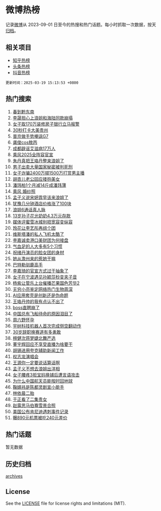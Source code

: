 # 微博热榜

记录[微博](https://www.weibo.com)从 2023-09-01 日至今的热搜和热门话题。每小时抓取一次数据，按天[归档](archives)。

## 相关项目

- [知乎热榜](https://github.com/hotarchive/zhihu)
- [头条热榜](https://github.com/hotarchive/toutiao)
- [抖音热榜](https://github.com/hotarchive/douyin)


`更新时间：2025-03-19 15:13:53 +0800`

## 热门搜索

1. [春到黔东南](https://m.weibo.cn/search?containerid=100103type%3D1%26t%3D10%26q%3D%23%E6%98%A5%E5%88%B0%E9%BB%94%E4%B8%9C%E5%8D%97%23&stream_entry_id=51&isnewpage=1&extparam=seat%3D1%26filter_type%3Drealtimehot%26q%3D%2523%25E6%2598%25A5%25E5%2588%25B0%25E9%25BB%2594%25E4%25B8%259C%25E5%258D%2597%2523%26dgr%3D0%26stream_entry_id%3D51%26cate%3D10103%26pos%3D0%26c_type%3D51%26display_time%3D1742368431%26pre_seqid%3D17423684318540320223469)
1. [李晟担心上浪姐和海陆同款崩塌](https://m.weibo.cn/search?containerid=100103type%3D1%26t%3D10%26q%3D%E6%9D%8E%E6%99%9F%E6%8B%85%E5%BF%83%E4%B8%8A%E6%B5%AA%E5%A7%90%E5%92%8C%E6%B5%B7%E9%99%86%E5%90%8C%E6%AC%BE%E5%B4%A9%E5%A1%8C&stream_entry_id=31&isnewpage=1&extparam=seat%3D1%26band_rank%3D1%26stream_entry_id%3D31%26realpos%3D1%26cate%3D5001%26filter_type%3Drealtimehot%26lcate%3D5001%26c_type%3D31%26dgr%3D0%26flag%3D1%26pos%3D0%26q%3D%25E6%259D%258E%25E6%2599%259F%25E6%258B%2585%25E5%25BF%2583%25E4%25B8%258A%25E6%25B5%25AA%25E5%25A7%2590%25E5%2592%258C%25E6%25B5%25B7%25E9%2599%2586%25E5%2590%258C%25E6%25AC%25BE%25E5%25B4%25A9%25E5%25A1%258C%26display_time%3D1742368431%26pre_seqid%3D17423684318540320223469)
1. [女子取170万装修房子银行立马报警](https://m.weibo.cn/search?containerid=100103type%3D1%26t%3D10%26q%3D%23%E5%A5%B3%E5%AD%90%E5%8F%96170%E4%B8%87%E8%A3%85%E4%BF%AE%E6%88%BF%E5%AD%90%E9%93%B6%E8%A1%8C%E7%AB%8B%E9%A9%AC%E6%8A%A5%E8%AD%A6%23&stream_entry_id=31&isnewpage=1&extparam=seat%3D1%26band_rank%3D2%26stream_entry_id%3D31%26realpos%3D2%26cate%3D5001%26filter_type%3Drealtimehot%26lcate%3D5001%26c_type%3D31%26dgr%3D0%26flag%3D1%26pos%3D1%26q%3D%2523%25E5%25A5%25B3%25E5%25AD%2590%25E5%258F%2596170%25E4%25B8%2587%25E8%25A3%2585%25E4%25BF%25AE%25E6%2588%25BF%25E5%25AD%2590%25E9%2593%25B6%25E8%25A1%258C%25E7%25AB%258B%25E9%25A9%25AC%25E6%258A%25A5%25E8%25AD%25A6%2523%26display_time%3D1742368431%26pre_seqid%3D17423684318540320223469)
1. [30秒打卡大美贵州](https://m.weibo.cn/search?containerid=100103type%3D1%26t%3D10%26q%3D%2330%E7%A7%92%E6%89%93%E5%8D%A1%E5%A4%A7%E7%BE%8E%E8%B4%B5%E5%B7%9E%23&stream_entry_id=31&isnewpage=1&extparam=seat%3D1%26band_rank%3D3%26stream_entry_id%3D31%26realpos%3D3%26cate%3D5001%26filter_type%3Drealtimehot%26lcate%3D5001%26c_type%3D31%26dgr%3D0%26flag%3D0%26pos%3D2%26q%3D%252330%25E7%25A7%2592%25E6%2589%2593%25E5%258D%25A1%25E5%25A4%25A7%25E7%25BE%258E%25E8%25B4%25B5%25E5%25B7%259E%2523%26display_time%3D1742368431%26pre_seqid%3D17423684318540320223469)
1. [普京做手势嘲讽G7](https://m.weibo.cn/search?containerid=100103type%3D1%26t%3D10%26q%3D%23%E6%99%AE%E4%BA%AC%E5%81%9A%E6%89%8B%E5%8A%BF%E5%98%B2%E8%AE%BDG7%23&stream_entry_id=31&isnewpage=1&extparam=seat%3D1%26band_rank%3D4%26stream_entry_id%3D31%26realpos%3D4%26cate%3D5001%26filter_type%3Drealtimehot%26lcate%3D5001%26c_type%3D31%26dgr%3D0%26flag%3D1%26pos%3D3%26q%3D%2523%25E6%2599%25AE%25E4%25BA%25AC%25E5%2581%259A%25E6%2589%258B%25E5%258A%25BF%25E5%2598%25B2%25E8%25AE%25BDG7%2523%26display_time%3D1742368431%26pre_seqid%3D17423684318540320223469)
1. [龚俊cos敖丙](https://m.weibo.cn/search?containerid=100103type%3D1%26t%3D10%26q%3D%23%E9%BE%9A%E4%BF%8Acos%E6%95%96%E4%B8%99%23&stream_entry_id=31&isnewpage=1&extparam=seat%3D1%26band_rank%3D5%26stream_entry_id%3D31%26realpos%3D5%26cate%3D5001%26filter_type%3Drealtimehot%26lcate%3D5001%26c_type%3D31%26dgr%3D0%26flag%3D1%26pos%3D4%26q%3D%2523%25E9%25BE%259A%25E4%25BF%258Acos%25E6%2595%2596%25E4%25B8%2599%2523%26display_time%3D1742368431%26pre_seqid%3D17423684318540320223469)
1. [成都辟谣艾滋病17万人](https://m.weibo.cn/search?containerid=100103type%3D1%26t%3D10%26q%3D%23%E6%88%90%E9%83%BD%E8%BE%9F%E8%B0%A3%E8%89%BE%E6%BB%8B%E7%97%8517%E4%B8%87%E4%BA%BA%23&stream_entry_id=31&isnewpage=1&extparam=seat%3D1%26band_rank%3D6%26stream_entry_id%3D31%26realpos%3D6%26cate%3D5001%26filter_type%3Drealtimehot%26lcate%3D5001%26c_type%3D31%26dgr%3D0%26flag%3D32772%26pos%3D5%26q%3D%2523%25E6%2588%2590%25E9%2583%25BD%25E8%25BE%259F%25E8%25B0%25A3%25E8%2589%25BE%25E6%25BB%258B%25E7%2597%258517%25E4%25B8%2587%25E4%25BA%25BA%2523%26display_time%3D1742368431%26pre_seqid%3D17423684318540320223469)
1. [乘风2025全阵容官宣](https://m.weibo.cn/search?containerid=100103type%3D1%26t%3D10%26q%3D%23%E4%B9%98%E9%A3%8E2025%E5%85%A8%E9%98%B5%E5%AE%B9%E5%AE%98%E5%AE%A3%23&stream_entry_id=31&isnewpage=1&extparam=seat%3D1%26band_rank%3D7%26stream_entry_id%3D31%26realpos%3D7%26cate%3D5001%26filter_type%3Drealtimehot%26lcate%3D5001%26c_type%3D31%26dgr%3D0%26flag%3D0%26pos%3D6%26q%3D%2523%25E4%25B9%2598%25E9%25A3%258E2025%25E5%2585%25A8%25E9%2598%25B5%25E5%25AE%25B9%25E5%25AE%2598%25E5%25AE%25A3%2523%26display_time%3D1742368431%26pre_seqid%3D17423684318540320223469)
1. [朱丹真把王珞丹整来浪姐了](https://m.weibo.cn/search?containerid=100103type%3D1%26t%3D10%26q%3D%E6%9C%B1%E4%B8%B9%E7%9C%9F%E6%8A%8A%E7%8E%8B%E7%8F%9E%E4%B8%B9%E6%95%B4%E6%9D%A5%E6%B5%AA%E5%A7%90%E4%BA%86&stream_entry_id=31&isnewpage=1&extparam=seat%3D1%26band_rank%3D8%26stream_entry_id%3D31%26realpos%3D8%26cate%3D5001%26filter_type%3Drealtimehot%26lcate%3D5001%26c_type%3D31%26dgr%3D0%26flag%3D1%26pos%3D7%26q%3D%25E6%259C%25B1%25E4%25B8%25B9%25E7%259C%259F%25E6%258A%258A%25E7%258E%258B%25E7%258F%259E%25E4%25B8%25B9%25E6%2595%25B4%25E6%259D%25A5%25E6%25B5%25AA%25E5%25A7%2590%25E4%25BA%2586%26display_time%3D1742368431%26pre_seqid%3D17423684318540320223469)
1. [男子出卖大量国家秘密被判死刑](https://m.weibo.cn/search?containerid=100103type%3D1%26t%3D10%26q%3D%23%E7%94%B7%E5%AD%90%E5%87%BA%E5%8D%96%E5%A4%A7%E9%87%8F%E5%9B%BD%E5%AE%B6%E7%A7%98%E5%AF%86%E8%A2%AB%E5%88%A4%E6%AD%BB%E5%88%91%23&stream_entry_id=31&isnewpage=1&extparam=seat%3D1%26band_rank%3D9%26stream_entry_id%3D31%26realpos%3D9%26cate%3D5001%26filter_type%3Drealtimehot%26lcate%3D5001%26c_type%3D31%26dgr%3D0%26flag%3D2%26pos%3D8%26q%3D%2523%25E7%2594%25B7%25E5%25AD%2590%25E5%2587%25BA%25E5%258D%2596%25E5%25A4%25A7%25E9%2587%258F%25E5%259B%25BD%25E5%25AE%25B6%25E7%25A7%2598%25E5%25AF%2586%25E8%25A2%25AB%25E5%2588%25A4%25E6%25AD%25BB%25E5%2588%2591%2523%26display_time%3D1742368431%26pre_seqid%3D17423684318540320223469)
1. [女子诈骗2400万掷1500万打赏男主播](https://m.weibo.cn/search?containerid=100103type%3D1%26t%3D10%26q%3D%23%E5%A5%B3%E5%AD%90%E8%AF%88%E9%AA%972400%E4%B8%87%E6%8E%B71500%E4%B8%87%E6%89%93%E8%B5%8F%E7%94%B7%E4%B8%BB%E6%92%AD%23&stream_entry_id=31&isnewpage=1&extparam=seat%3D1%26band_rank%3D10%26stream_entry_id%3D31%26realpos%3D10%26cate%3D5001%26filter_type%3Drealtimehot%26lcate%3D5001%26c_type%3D31%26dgr%3D0%26flag%3D1%26pos%3D9%26q%3D%2523%25E5%25A5%25B3%25E5%25AD%2590%25E8%25AF%2588%25E9%25AA%25972400%25E4%25B8%2587%25E6%258E%25B71500%25E4%25B8%2587%25E6%2589%2593%25E8%25B5%258F%25E7%2594%25B7%25E4%25B8%25BB%25E6%2592%25AD%2523%26display_time%3D1742368431%26pre_seqid%3D17423684318540320223469)
1. [胡杏儿老公回应搂抱美女](https://m.weibo.cn/search?containerid=100103type%3D1%26t%3D10%26q%3D%23%E8%83%A1%E6%9D%8F%E5%84%BF%E8%80%81%E5%85%AC%E5%9B%9E%E5%BA%94%E6%90%82%E6%8A%B1%E7%BE%8E%E5%A5%B3%23&stream_entry_id=31&isnewpage=1&extparam=seat%3D1%26band_rank%3D11%26stream_entry_id%3D31%26realpos%3D11%26cate%3D5001%26filter_type%3Drealtimehot%26lcate%3D5001%26c_type%3D31%26dgr%3D0%26flag%3D2%26pos%3D10%26q%3D%2523%25E8%2583%25A1%25E6%259D%258F%25E5%2584%25BF%25E8%2580%2581%25E5%2585%25AC%25E5%259B%259E%25E5%25BA%2594%25E6%2590%2582%25E6%258A%25B1%25E7%25BE%258E%25E5%25A5%25B3%2523%26display_time%3D1742368431%26pre_seqid%3D17423684318540320223469)
1. [潘玮柏1个月减14斤成潘玮薄](https://m.weibo.cn/search?containerid=100103type%3D1%26t%3D10%26q%3D%23%E6%BD%98%E7%8E%AE%E6%9F%8F1%E4%B8%AA%E6%9C%88%E5%87%8F14%E6%96%A4%E6%88%90%E6%BD%98%E7%8E%AE%E8%96%84%23&stream_entry_id=31&isnewpage=1&extparam=seat%3D1%26band_rank%3D12%26stream_entry_id%3D31%26realpos%3D12%26cate%3D5001%26filter_type%3Drealtimehot%26lcate%3D5001%26c_type%3D31%26dgr%3D0%26flag%3D0%26pos%3D11%26q%3D%2523%25E6%25BD%2598%25E7%258E%25AE%25E6%259F%258F1%25E4%25B8%25AA%25E6%259C%2588%25E5%2587%258F14%25E6%2596%25A4%25E6%2588%2590%25E6%25BD%2598%25E7%258E%25AE%25E8%2596%2584%2523%26display_time%3D1742368431%26pre_seqid%3D17423684318540320223469)
1. [乘风 婚纱照](https://m.weibo.cn/search?containerid=100103type%3D1%26t%3D10%26q%3D%E4%B9%98%E9%A3%8E+%E5%A9%9A%E7%BA%B1%E7%85%A7&stream_entry_id=31&isnewpage=1&extparam=seat%3D1%26band_rank%3D13%26stream_entry_id%3D31%26realpos%3D13%26cate%3D5001%26filter_type%3Drealtimehot%26lcate%3D5001%26c_type%3D31%26dgr%3D0%26flag%3D0%26pos%3D12%26q%3D%25E4%25B9%2598%25E9%25A3%258E%2520%25E5%25A9%259A%25E7%25BA%25B1%25E7%2585%25A7%26display_time%3D1742368431%26pre_seqid%3D17423684318540320223469)
1. [孟子义说宋妍霏早该来浪姐了](https://m.weibo.cn/search?containerid=100103type%3D1%26t%3D10%26q%3D%E5%AD%9F%E5%AD%90%E4%B9%89%E8%AF%B4%E5%AE%8B%E5%A6%8D%E9%9C%8F%E6%97%A9%E8%AF%A5%E6%9D%A5%E6%B5%AA%E5%A7%90%E4%BA%86&stream_entry_id=31&isnewpage=1&extparam=seat%3D1%26band_rank%3D14%26stream_entry_id%3D31%26realpos%3D14%26cate%3D5001%26filter_type%3Drealtimehot%26lcate%3D5001%26c_type%3D31%26dgr%3D0%26flag%3D1%26pos%3D13%26q%3D%25E5%25AD%259F%25E5%25AD%2590%25E4%25B9%2589%25E8%25AF%25B4%25E5%25AE%258B%25E5%25A6%258D%25E9%259C%258F%25E6%2597%25A9%25E8%25AF%25A5%25E6%259D%25A5%25E6%25B5%25AA%25E5%25A7%2590%25E4%25BA%2586%26display_time%3D1742368431%26pre_seqid%3D17423684318540320223469)
1. [犹豫几分钟酒店价格涨了100块](https://m.weibo.cn/search?containerid=100103type%3D1%26t%3D10%26q%3D%23%E7%8A%B9%E8%B1%AB%E5%87%A0%E5%88%86%E9%92%9F%E9%85%92%E5%BA%97%E4%BB%B7%E6%A0%BC%E6%B6%A8%E4%BA%86100%E5%9D%97%23&stream_entry_id=31&isnewpage=1&extparam=seat%3D1%26band_rank%3D15%26stream_entry_id%3D31%26realpos%3D15%26cate%3D5001%26filter_type%3Drealtimehot%26lcate%3D5001%26c_type%3D31%26dgr%3D0%26flag%3D1%26pos%3D14%26q%3D%2523%25E7%258A%25B9%25E8%25B1%25AB%25E5%2587%25A0%25E5%2588%2586%25E9%2592%259F%25E9%2585%2592%25E5%25BA%2597%25E4%25BB%25B7%25E6%25A0%25BC%25E6%25B6%25A8%25E4%25BA%2586100%25E5%259D%2597%2523%26display_time%3D1742368431%26pre_seqid%3D17423684318540320223469)
1. [浪姐6通话真人脉](https://m.weibo.cn/search?containerid=100103type%3D1%26t%3D10%26q%3D%E6%B5%AA%E5%A7%906%E9%80%9A%E8%AF%9D%E7%9C%9F%E4%BA%BA%E8%84%89&stream_entry_id=31&isnewpage=1&extparam=seat%3D1%26band_rank%3D16%26stream_entry_id%3D31%26realpos%3D16%26cate%3D5001%26filter_type%3Drealtimehot%26lcate%3D5001%26c_type%3D31%26dgr%3D0%26flag%3D1%26pos%3D15%26q%3D%25E6%25B5%25AA%25E5%25A7%25906%25E9%2580%259A%25E8%25AF%259D%25E7%259C%259F%25E4%25BA%25BA%25E8%2584%2589%26display_time%3D1742368431%26pre_seqid%3D17423684318540320223469)
1. [13岁孙子花光奶奶4.3万元存款](https://m.weibo.cn/search?containerid=100103type%3D1%26t%3D10%26q%3D%2313%E5%B2%81%E5%AD%99%E5%AD%90%E8%8A%B1%E5%85%89%E5%A5%B6%E5%A5%B64.3%E4%B8%87%E5%85%83%E5%AD%98%E6%AC%BE%23&stream_entry_id=31&isnewpage=1&extparam=seat%3D1%26band_rank%3D17%26stream_entry_id%3D31%26realpos%3D17%26cate%3D5001%26filter_type%3Drealtimehot%26lcate%3D5001%26c_type%3D31%26dgr%3D0%26flag%3D0%26pos%3D16%26q%3D%252313%25E5%25B2%2581%25E5%25AD%2599%25E5%25AD%2590%25E8%258A%25B1%25E5%2585%2589%25E5%25A5%25B6%25E5%25A5%25B64.3%25E4%25B8%2587%25E5%2585%2583%25E5%25AD%2598%25E6%25AC%25BE%2523%26display_time%3D1742368431%26pre_seqid%3D17423684318540320223469)
1. [媒体评蜜雪冰城别把宽容变纵容](https://m.weibo.cn/search?containerid=100103type%3D1%26t%3D10%26q%3D%23%E5%AA%92%E4%BD%93%E8%AF%84%E8%9C%9C%E9%9B%AA%E5%86%B0%E5%9F%8E%E5%88%AB%E6%8A%8A%E5%AE%BD%E5%AE%B9%E5%8F%98%E7%BA%B5%E5%AE%B9%23&stream_entry_id=31&isnewpage=1&extparam=seat%3D1%26band_rank%3D18%26stream_entry_id%3D31%26realpos%3D18%26cate%3D5001%26filter_type%3Drealtimehot%26lcate%3D5001%26c_type%3D31%26dgr%3D0%26flag%3D0%26pos%3D17%26q%3D%2523%25E5%25AA%2592%25E4%25BD%2593%25E8%25AF%2584%25E8%259C%259C%25E9%259B%25AA%25E5%2586%25B0%25E5%259F%258E%25E5%2588%25AB%25E6%258A%258A%25E5%25AE%25BD%25E5%25AE%25B9%25E5%258F%2598%25E7%25BA%25B5%25E5%25AE%25B9%2523%26display_time%3D1742368431%26pre_seqid%3D17423684318540320223469)
1. [玲花让李艺彤再组个团](https://m.weibo.cn/search?containerid=100103type%3D1%26t%3D10%26q%3D%E7%8E%B2%E8%8A%B1%E8%AE%A9%E6%9D%8E%E8%89%BA%E5%BD%A4%E5%86%8D%E7%BB%84%E4%B8%AA%E5%9B%A2&stream_entry_id=31&isnewpage=1&extparam=seat%3D1%26band_rank%3D19%26stream_entry_id%3D31%26realpos%3D19%26cate%3D5001%26filter_type%3Drealtimehot%26lcate%3D5001%26c_type%3D31%26dgr%3D0%26flag%3D1%26pos%3D18%26q%3D%25E7%258E%25B2%25E8%258A%25B1%25E8%25AE%25A9%25E6%259D%258E%25E8%2589%25BA%25E5%25BD%25A4%25E5%2586%258D%25E7%25BB%2584%25E4%25B8%25AA%25E5%259B%25A2%26display_time%3D1742368431%26pre_seqid%3D17423684318540320223469)
1. [维斯塔潘的私人飞机太酷了](https://m.weibo.cn/search?containerid=100103type%3D1%26t%3D10%26q%3D%23%E7%BB%B4%E6%96%AF%E5%A1%94%E6%BD%98%E7%9A%84%E7%A7%81%E4%BA%BA%E9%A3%9E%E6%9C%BA%E5%A4%AA%E9%85%B7%E4%BA%86%23&stream_entry_id=31&isnewpage=1&extparam=seat%3D1%26band_rank%3D20%26stream_entry_id%3D31%26realpos%3D20%26cate%3D5001%26filter_type%3Drealtimehot%26lcate%3D5001%26c_type%3D31%26dgr%3D0%26flag%3D1%26pos%3D19%26q%3D%2523%25E7%25BB%25B4%25E6%2596%25AF%25E5%25A1%2594%25E6%25BD%2598%25E7%259A%2584%25E7%25A7%2581%25E4%25BA%25BA%25E9%25A3%259E%25E6%259C%25BA%25E5%25A4%25AA%25E9%2585%25B7%25E4%25BA%2586%2523%26display_time%3D1742368431%26pre_seqid%3D17423684318540320223469)
1. [李嘉诚卖港口美财团为何接盘](https://m.weibo.cn/search?containerid=100103type%3D1%26t%3D10%26q%3D%23%E6%9D%8E%E5%98%89%E8%AF%9A%E5%8D%96%E6%B8%AF%E5%8F%A3%E7%BE%8E%E8%B4%A2%E5%9B%A2%E4%B8%BA%E4%BD%95%E6%8E%A5%E7%9B%98%23&stream_entry_id=31&isnewpage=1&extparam=seat%3D1%26band_rank%3D21%26stream_entry_id%3D31%26realpos%3D21%26cate%3D5001%26filter_type%3Drealtimehot%26lcate%3D5001%26c_type%3D31%26dgr%3D0%26flag%3D0%26pos%3D20%26q%3D%2523%25E6%259D%258E%25E5%2598%2589%25E8%25AF%259A%25E5%258D%2596%25E6%25B8%25AF%25E5%258F%25A3%25E7%25BE%258E%25E8%25B4%25A2%25E5%259B%25A2%25E4%25B8%25BA%25E4%25BD%2595%25E6%258E%25A5%25E7%259B%2598%2523%26display_time%3D1742368431%26pre_seqid%3D17423684318540320223469)
1. [气血足的人大多有5个习惯](https://m.weibo.cn/search?containerid=100103type%3D1%26t%3D10%26q%3D%23%E6%B0%94%E8%A1%80%E8%B6%B3%E7%9A%84%E4%BA%BA%E5%A4%A7%E5%A4%9A%E6%9C%895%E4%B8%AA%E4%B9%A0%E6%83%AF%23&stream_entry_id=31&isnewpage=1&extparam=seat%3D1%26band_rank%3D22%26stream_entry_id%3D31%26realpos%3D22%26cate%3D5001%26filter_type%3Drealtimehot%26lcate%3D5001%26c_type%3D31%26dgr%3D0%26flag%3D1%26pos%3D21%26q%3D%2523%25E6%25B0%2594%25E8%25A1%2580%25E8%25B6%25B3%25E7%259A%2584%25E4%25BA%25BA%25E5%25A4%25A7%25E5%25A4%259A%25E6%259C%25895%25E4%25B8%25AA%25E4%25B9%25A0%25E6%2583%25AF%2523%26display_time%3D1742368431%26pre_seqid%3D17423684318540320223469)
1. [祝绪丹演员的脸女团的身材](https://m.weibo.cn/search?containerid=100103type%3D1%26t%3D10%26q%3D%E7%A5%9D%E7%BB%AA%E4%B8%B9%E6%BC%94%E5%91%98%E7%9A%84%E8%84%B8%E5%A5%B3%E5%9B%A2%E7%9A%84%E8%BA%AB%E6%9D%90&stream_entry_id=31&isnewpage=1&extparam=seat%3D1%26band_rank%3D23%26stream_entry_id%3D31%26realpos%3D23%26cate%3D5001%26filter_type%3Drealtimehot%26lcate%3D5001%26c_type%3D31%26dgr%3D0%26flag%3D1%26pos%3D22%26q%3D%25E7%25A5%259D%25E7%25BB%25AA%25E4%25B8%25B9%25E6%25BC%2594%25E5%2591%2598%25E7%259A%2584%25E8%2584%25B8%25E5%25A5%25B3%25E5%259B%25A2%25E7%259A%2584%25E8%25BA%25AB%25E6%259D%2590%26display_time%3D1742368431%26pre_seqid%3D17423684318540320223469)
1. [她从澹州来的惹她干嘛](https://m.weibo.cn/search?containerid=100103type%3D1%26t%3D10%26q%3D%E5%A5%B9%E4%BB%8E%E6%BE%B9%E5%B7%9E%E6%9D%A5%E7%9A%84%E6%83%B9%E5%A5%B9%E5%B9%B2%E5%98%9B&stream_entry_id=31&isnewpage=1&extparam=seat%3D1%26band_rank%3D24%26stream_entry_id%3D31%26realpos%3D24%26cate%3D5001%26filter_type%3Drealtimehot%26lcate%3D5001%26c_type%3D31%26dgr%3D0%26flag%3D0%26pos%3D23%26q%3D%25E5%25A5%25B9%25E4%25BB%258E%25E6%25BE%25B9%25E5%25B7%259E%25E6%259D%25A5%25E7%259A%2584%25E6%2583%25B9%25E5%25A5%25B9%25E5%25B9%25B2%25E5%2598%259B%26display_time%3D1742368431%26pre_seqid%3D17423684318540320223469)
1. [巴特勒驯鹿高手](https://m.weibo.cn/search?containerid=100103type%3D1%26t%3D10%26q%3D%23%E5%B7%B4%E7%89%B9%E5%8B%92%E9%A9%AF%E9%B9%BF%E9%AB%98%E6%89%8B%23&stream_entry_id=31&isnewpage=1&extparam=seat%3D1%26band_rank%3D25%26stream_entry_id%3D31%26realpos%3D25%26cate%3D5001%26filter_type%3Drealtimehot%26lcate%3D5001%26c_type%3D31%26dgr%3D0%26flag%3D1%26pos%3D24%26q%3D%2523%25E5%25B7%25B4%25E7%2589%25B9%25E5%258B%2592%25E9%25A9%25AF%25E9%25B9%25BF%25E9%25AB%2598%25E6%2589%258B%2523%26display_time%3D1742368431%26pre_seqid%3D17423684318540320223469)
1. [李嘉琦的官宣方式过于抽象了](https://m.weibo.cn/search?containerid=100103type%3D1%26t%3D10%26q%3D%E6%9D%8E%E5%98%89%E7%90%A6%E7%9A%84%E5%AE%98%E5%AE%A3%E6%96%B9%E5%BC%8F%E8%BF%87%E4%BA%8E%E6%8A%BD%E8%B1%A1%E4%BA%86&stream_entry_id=31&isnewpage=1&extparam=seat%3D1%26band_rank%3D26%26stream_entry_id%3D31%26realpos%3D26%26cate%3D5001%26filter_type%3Drealtimehot%26lcate%3D5001%26c_type%3D31%26dgr%3D0%26flag%3D1%26pos%3D25%26q%3D%25E6%259D%258E%25E5%2598%2589%25E7%2590%25A6%25E7%259A%2584%25E5%25AE%2598%25E5%25AE%25A3%25E6%2596%25B9%25E5%25BC%258F%25E8%25BF%2587%25E4%25BA%258E%25E6%258A%25BD%25E8%25B1%25A1%25E4%25BA%2586%26display_time%3D1742368431%26pre_seqid%3D17423684318540320223469)
1. [女子在宁波遇见孙颖莎秒变夹子音](https://m.weibo.cn/search?containerid=100103type%3D1%26t%3D10%26q%3D%23%E5%A5%B3%E5%AD%90%E5%9C%A8%E5%AE%81%E6%B3%A2%E9%81%87%E8%A7%81%E5%AD%99%E9%A2%96%E8%8E%8E%E7%A7%92%E5%8F%98%E5%A4%B9%E5%AD%90%E9%9F%B3%23&stream_entry_id=31&isnewpage=1&extparam=seat%3D1%26band_rank%3D27%26stream_entry_id%3D31%26realpos%3D27%26cate%3D5001%26filter_type%3Drealtimehot%26lcate%3D5001%26c_type%3D31%26dgr%3D0%26flag%3D1%26pos%3D26%26q%3D%2523%25E5%25A5%25B3%25E5%25AD%2590%25E5%259C%25A8%25E5%25AE%2581%25E6%25B3%25A2%25E9%2581%2587%25E8%25A7%2581%25E5%25AD%2599%25E9%25A2%2596%25E8%258E%258E%25E7%25A7%2592%25E5%258F%2598%25E5%25A4%25B9%25E5%25AD%2590%25E9%259F%25B3%2523%26display_time%3D1742368431%26pre_seqid%3D17423684318540320223469)
1. [杨紫让管乐上台催播芒果国色芳华2](https://m.weibo.cn/search?containerid=100103type%3D1%26t%3D10%26q%3D%E6%9D%A8%E7%B4%AB%E8%AE%A9%E7%AE%A1%E4%B9%90%E4%B8%8A%E5%8F%B0%E5%82%AC%E6%92%AD%E8%8A%92%E6%9E%9C%E5%9B%BD%E8%89%B2%E8%8A%B3%E5%8D%8E2&stream_entry_id=31&isnewpage=1&extparam=seat%3D1%26band_rank%3D28%26stream_entry_id%3D31%26realpos%3D28%26cate%3D5001%26filter_type%3Drealtimehot%26lcate%3D5001%26c_type%3D31%26dgr%3D0%26flag%3D1%26pos%3D27%26q%3D%25E6%259D%25A8%25E7%25B4%25AB%25E8%25AE%25A9%25E7%25AE%25A1%25E4%25B9%2590%25E4%25B8%258A%25E5%258F%25B0%25E5%2582%25AC%25E6%2592%25AD%25E8%258A%2592%25E6%259E%259C%25E5%259B%25BD%25E8%2589%25B2%25E8%258A%25B3%25E5%258D%258E2%26display_time%3D1742368431%26pre_seqid%3D17423684318540320223469)
1. [无穷小亮鉴定网络热门生物周深](https://m.weibo.cn/search?containerid=100103type%3D1%26t%3D10%26q%3D%E6%97%A0%E7%A9%B7%E5%B0%8F%E4%BA%AE%E9%89%B4%E5%AE%9A%E7%BD%91%E7%BB%9C%E7%83%AD%E9%97%A8%E7%94%9F%E7%89%A9%E5%91%A8%E6%B7%B1&stream_entry_id=31&isnewpage=1&extparam=seat%3D1%26band_rank%3D29%26stream_entry_id%3D31%26realpos%3D29%26cate%3D5001%26filter_type%3Drealtimehot%26lcate%3D5001%26c_type%3D31%26dgr%3D0%26flag%3D0%26pos%3D28%26q%3D%25E6%2597%25A0%25E7%25A9%25B7%25E5%25B0%258F%25E4%25BA%25AE%25E9%2589%25B4%25E5%25AE%259A%25E7%25BD%2591%25E7%25BB%259C%25E7%2583%25AD%25E9%2597%25A8%25E7%2594%259F%25E7%2589%25A9%25E5%2591%25A8%25E6%25B7%25B1%26display_time%3D1742368431%26pre_seqid%3D17423684318540320223469)
1. [AI应用套壳是创新还是伪命题](https://m.weibo.cn/search?containerid=100103type%3D1%26t%3D10%26q%3D%23AI%E5%BA%94%E7%94%A8%E5%A5%97%E5%A3%B3%E6%98%AF%E5%88%9B%E6%96%B0%E8%BF%98%E6%98%AF%E4%BC%AA%E5%91%BD%E9%A2%98%23&stream_entry_id=31&isnewpage=1&extparam=seat%3D1%26band_rank%3D30%26stream_entry_id%3D31%26realpos%3D30%26cate%3D5001%26filter_type%3Drealtimehot%26lcate%3D5001%26c_type%3D31%26dgr%3D0%26flag%3D0%26pos%3D29%26q%3D%2523AI%25E5%25BA%2594%25E7%2594%25A8%25E5%25A5%2597%25E5%25A3%25B3%25E6%2598%25AF%25E5%2588%259B%25E6%2596%25B0%25E8%25BF%2598%25E6%2598%25AF%25E4%25BC%25AA%25E5%2591%25BD%25E9%25A2%2598%2523%26display_time%3D1742368431%26pre_seqid%3D17423684318540320223469)
1. [王珞丹帅的我有点认不出了](https://m.weibo.cn/search?containerid=100103type%3D1%26t%3D10%26q%3D%E7%8E%8B%E7%8F%9E%E4%B8%B9%E5%B8%85%E7%9A%84%E6%88%91%E6%9C%89%E7%82%B9%E8%AE%A4%E4%B8%8D%E5%87%BA%E4%BA%86&stream_entry_id=31&isnewpage=1&extparam=seat%3D1%26band_rank%3D31%26stream_entry_id%3D31%26realpos%3D31%26cate%3D5001%26filter_type%3Drealtimehot%26lcate%3D5001%26c_type%3D31%26dgr%3D0%26flag%3D1%26pos%3D30%26q%3D%25E7%258E%258B%25E7%258F%259E%25E4%25B8%25B9%25E5%25B8%2585%25E7%259A%2584%25E6%2588%2591%25E6%259C%2589%25E7%2582%25B9%25E8%25AE%25A4%25E4%25B8%258D%25E5%2587%25BA%25E4%25BA%2586%26display_time%3D1742368431%26pre_seqid%3D17423684318540320223469)
1. [boss直聘崩了](https://m.weibo.cn/search?containerid=100103type%3D1%26t%3D10%26q%3Dboss%E7%9B%B4%E8%81%98%E5%B4%A9%E4%BA%86&stream_entry_id=31&isnewpage=1&extparam=seat%3D1%26band_rank%3D32%26stream_entry_id%3D31%26realpos%3D32%26cate%3D5001%26filter_type%3Drealtimehot%26lcate%3D5001%26c_type%3D31%26dgr%3D0%26flag%3D0%26pos%3D31%26q%3Dboss%25E7%259B%25B4%25E8%2581%2598%25E5%25B4%25A9%25E4%25BA%2586%26display_time%3D1742368431%26pre_seqid%3D17423684318540320223469)
1. [中国总有飞船待命的原因泪目了](https://m.weibo.cn/search?containerid=100103type%3D1%26t%3D10%26q%3D%23%E4%B8%AD%E5%9B%BD%E6%80%BB%E6%9C%89%E9%A3%9E%E8%88%B9%E5%BE%85%E5%91%BD%E7%9A%84%E5%8E%9F%E5%9B%A0%E6%B3%AA%E7%9B%AE%E4%BA%86%23&stream_entry_id=31&isnewpage=1&extparam=seat%3D1%26band_rank%3D33%26stream_entry_id%3D31%26realpos%3D33%26cate%3D5001%26filter_type%3Drealtimehot%26lcate%3D5001%26c_type%3D31%26dgr%3D0%26flag%3D0%26pos%3D32%26q%3D%2523%25E4%25B8%25AD%25E5%259B%25BD%25E6%2580%25BB%25E6%259C%2589%25E9%25A3%259E%25E8%2588%25B9%25E5%25BE%2585%25E5%2591%25BD%25E7%259A%2584%25E5%258E%259F%25E5%259B%25A0%25E6%25B3%25AA%25E7%259B%25AE%25E4%25BA%2586%2523%26display_time%3D1742368431%26pre_seqid%3D17423684318540320223469)
1. [周六野怀孕](https://m.weibo.cn/search?containerid=100103type%3D1%26t%3D10%26q%3D%23%E5%91%A8%E5%85%AD%E9%87%8E%E6%80%80%E5%AD%95%23&stream_entry_id=31&isnewpage=1&extparam=seat%3D1%26band_rank%3D34%26stream_entry_id%3D31%26realpos%3D34%26cate%3D5001%26filter_type%3Drealtimehot%26lcate%3D5001%26c_type%3D31%26dgr%3D0%26flag%3D0%26pos%3D33%26q%3D%2523%25E5%2591%25A8%25E5%2585%25AD%25E9%2587%258E%25E6%2580%2580%25E5%25AD%2595%2523%26display_time%3D1742368431%26pre_seqid%3D17423684318540320223469)
1. [宇树科技机器人首次完成侧空翻动作](https://m.weibo.cn/search?containerid=100103type%3D1%26t%3D10%26q%3D%23%E5%AE%87%E6%A0%91%E7%A7%91%E6%8A%80%E6%9C%BA%E5%99%A8%E4%BA%BA%E9%A6%96%E6%AC%A1%E5%AE%8C%E6%88%90%E4%BE%A7%E7%A9%BA%E7%BF%BB%E5%8A%A8%E4%BD%9C%23&stream_entry_id=31&isnewpage=1&extparam=seat%3D1%26band_rank%3D35%26stream_entry_id%3D31%26realpos%3D35%26cate%3D5001%26filter_type%3Drealtimehot%26lcate%3D5001%26c_type%3D31%26dgr%3D0%26flag%3D1%26pos%3D34%26q%3D%2523%25E5%25AE%2587%25E6%25A0%2591%25E7%25A7%2591%25E6%258A%2580%25E6%259C%25BA%25E5%2599%25A8%25E4%25BA%25BA%25E9%25A6%2596%25E6%25AC%25A1%25E5%25AE%258C%25E6%2588%2590%25E4%25BE%25A7%25E7%25A9%25BA%25E7%25BF%25BB%25E5%258A%25A8%25E4%25BD%259C%2523%26display_time%3D1742368431%26pre_seqid%3D17423684318540320223469)
1. [30岁辞职换赛道有多勇敢](https://m.weibo.cn/search?containerid=100103type%3D1%26t%3D10%26q%3D30%E5%B2%81%E8%BE%9E%E8%81%8C%E6%8D%A2%E8%B5%9B%E9%81%93%E6%9C%89%E5%A4%9A%E5%8B%87%E6%95%A2&stream_entry_id=31&isnewpage=1&extparam=seat%3D1%26band_rank%3D36%26stream_entry_id%3D31%26realpos%3D36%26cate%3D5001%26filter_type%3Drealtimehot%26lcate%3D5001%26c_type%3D31%26dgr%3D0%26flag%3D1%26pos%3D35%26q%3D30%25E5%25B2%2581%25E8%25BE%259E%25E8%2581%258C%25E6%258D%25A2%25E8%25B5%259B%25E9%2581%2593%25E6%259C%2589%25E5%25A4%259A%25E5%258B%2587%25E6%2595%25A2%26display_time%3D1742368431%26pre_seqid%3D17423684318540320223469)
1. [檀健次蒋梦婕北舞严选](https://m.weibo.cn/search?containerid=100103type%3D1%26t%3D10%26q%3D%E6%AA%80%E5%81%A5%E6%AC%A1%E8%92%8B%E6%A2%A6%E5%A9%95%E5%8C%97%E8%88%9E%E4%B8%A5%E9%80%89&stream_entry_id=31&isnewpage=1&extparam=seat%3D1%26band_rank%3D37%26stream_entry_id%3D31%26realpos%3D37%26cate%3D5001%26filter_type%3Drealtimehot%26lcate%3D5001%26c_type%3D31%26dgr%3D0%26flag%3D1%26pos%3D36%26q%3D%25E6%25AA%2580%25E5%2581%25A5%25E6%25AC%25A1%25E8%2592%258B%25E6%25A2%25A6%25E5%25A9%2595%25E5%258C%2597%25E8%2588%259E%25E4%25B8%25A5%25E9%2580%2589%26display_time%3D1742368431%26pre_seqid%3D17423684318540320223469)
1. [董宇辉回应不享受直播为啥要干](https://m.weibo.cn/search?containerid=100103type%3D1%26t%3D10%26q%3D%23%E8%91%A3%E5%AE%87%E8%BE%89%E5%9B%9E%E5%BA%94%E4%B8%8D%E4%BA%AB%E5%8F%97%E7%9B%B4%E6%92%AD%E4%B8%BA%E5%95%A5%E8%A6%81%E5%B9%B2%23&stream_entry_id=31&isnewpage=1&extparam=seat%3D1%26band_rank%3D38%26stream_entry_id%3D31%26realpos%3D38%26cate%3D5001%26filter_type%3Drealtimehot%26lcate%3D5001%26c_type%3D31%26dgr%3D0%26flag%3D1%26pos%3D37%26q%3D%2523%25E8%2591%25A3%25E5%25AE%2587%25E8%25BE%2589%25E5%259B%259E%25E5%25BA%2594%25E4%25B8%258D%25E4%25BA%25AB%25E5%258F%2597%25E7%259B%25B4%25E6%2592%25AD%25E4%25B8%25BA%25E5%2595%25A5%25E8%25A6%2581%25E5%25B9%25B2%2523%26display_time%3D1742368431%26pre_seqid%3D17423684318540320223469)
1. [胡锡进用夸克辅助新闻工作](https://m.weibo.cn/search?containerid=100103type%3D1%26t%3D10%26q%3D%E8%83%A1%E9%94%A1%E8%BF%9B%E7%94%A8%E5%A4%B8%E5%85%8B%E8%BE%85%E5%8A%A9%E6%96%B0%E9%97%BB%E5%B7%A5%E4%BD%9C&stream_entry_id=31&isnewpage=1&extparam=seat%3D1%26band_rank%3D39%26stream_entry_id%3D31%26realpos%3D39%26cate%3D5001%26dgr%3D0%26filter_type%3Drealtimehot%26lcate%3D5001%26c_type%3D31%26flag%3D1%26adid%3D279483%26pos%3D38%26q%3D%25E8%2583%25A1%25E9%2594%25A1%25E8%25BF%259B%25E7%2594%25A8%25E5%25A4%25B8%25E5%2585%258B%25E8%25BE%2585%25E5%258A%25A9%25E6%2596%25B0%25E9%2597%25BB%25E5%25B7%25A5%25E4%25BD%259C%26display_time%3D1742368431%26pre_seqid%3D17423684318540320223469)
1. [权志龙演唱会](https://m.weibo.cn/search?containerid=100103type%3D1%26t%3D10%26q%3D%E6%9D%83%E5%BF%97%E9%BE%99%E6%BC%94%E5%94%B1%E4%BC%9A&stream_entry_id=31&isnewpage=1&extparam=seat%3D1%26band_rank%3D40%26stream_entry_id%3D31%26realpos%3D40%26cate%3D5001%26filter_type%3Drealtimehot%26lcate%3D5001%26c_type%3D31%26dgr%3D0%26flag%3D1%26pos%3D39%26q%3D%25E6%259D%2583%25E5%25BF%2597%25E9%25BE%2599%25E6%25BC%2594%25E5%2594%25B1%25E4%25BC%259A%26display_time%3D1742368431%26pre_seqid%3D17423684318540320223469)
1. [王源你一定要说话算话啊](https://m.weibo.cn/search?containerid=100103type%3D1%26t%3D10%26q%3D%E7%8E%8B%E6%BA%90%E4%BD%A0%E4%B8%80%E5%AE%9A%E8%A6%81%E8%AF%B4%E8%AF%9D%E7%AE%97%E8%AF%9D%E5%95%8A&stream_entry_id=31&isnewpage=1&extparam=seat%3D1%26band_rank%3D41%26stream_entry_id%3D31%26realpos%3D41%26cate%3D5001%26filter_type%3Drealtimehot%26lcate%3D5001%26c_type%3D31%26dgr%3D0%26flag%3D1%26pos%3D40%26q%3D%25E7%258E%258B%25E6%25BA%2590%25E4%25BD%25A0%25E4%25B8%2580%25E5%25AE%259A%25E8%25A6%2581%25E8%25AF%25B4%25E8%25AF%259D%25E7%25AE%2597%25E8%25AF%259D%25E5%2595%258A%26display_time%3D1742368431%26pre_seqid%3D17423684318540320223469)
1. [孟子义不想去浪姐出洋相](https://m.weibo.cn/search?containerid=100103type%3D1%26t%3D10%26q%3D%23%E5%AD%9F%E5%AD%90%E4%B9%89%E4%B8%8D%E6%83%B3%E5%8E%BB%E6%B5%AA%E5%A7%90%E5%87%BA%E6%B4%8B%E7%9B%B8%23&stream_entry_id=31&isnewpage=1&extparam=seat%3D1%26band_rank%3D42%26stream_entry_id%3D31%26realpos%3D42%26cate%3D5001%26filter_type%3Drealtimehot%26lcate%3D5001%26c_type%3D31%26dgr%3D0%26flag%3D1%26pos%3D41%26q%3D%2523%25E5%25AD%259F%25E5%25AD%2590%25E4%25B9%2589%25E4%25B8%258D%25E6%2583%25B3%25E5%258E%25BB%25E6%25B5%25AA%25E5%25A7%2590%25E5%2587%25BA%25E6%25B4%258B%25E7%259B%25B8%2523%26display_time%3D1742368431%26pre_seqid%3D17423684318540320223469)
1. [女子腰疼3拒宝妈换铺后遭言语攻击](https://m.weibo.cn/search?containerid=100103type%3D1%26t%3D10%26q%3D%23%E5%A5%B3%E5%AD%90%E8%85%B0%E7%96%BC3%E6%8B%92%E5%AE%9D%E5%A6%88%E6%8D%A2%E9%93%BA%E5%90%8E%E9%81%AD%E8%A8%80%E8%AF%AD%E6%94%BB%E5%87%BB%23&stream_entry_id=31&isnewpage=1&extparam=seat%3D1%26band_rank%3D43%26stream_entry_id%3D31%26realpos%3D43%26cate%3D5001%26filter_type%3Drealtimehot%26lcate%3D5001%26c_type%3D31%26dgr%3D0%26flag%3D0%26pos%3D42%26q%3D%2523%25E5%25A5%25B3%25E5%25AD%2590%25E8%2585%25B0%25E7%2596%25BC3%25E6%258B%2592%25E5%25AE%259D%25E5%25A6%2588%25E6%258D%25A2%25E9%2593%25BA%25E5%2590%258E%25E9%2581%25AD%25E8%25A8%2580%25E8%25AF%25AD%25E6%2594%25BB%25E5%2587%25BB%2523%26display_time%3D1742368431%26pre_seqid%3D17423684318540320223469)
1. [为什么中国航天员能按时回地球](https://m.weibo.cn/search?containerid=100103type%3D1%26t%3D10%26q%3D%23%E4%B8%BA%E4%BB%80%E4%B9%88%E4%B8%AD%E5%9B%BD%E8%88%AA%E5%A4%A9%E5%91%98%E8%83%BD%E6%8C%89%E6%97%B6%E5%9B%9E%E5%9C%B0%E7%90%83%23&stream_entry_id=31&isnewpage=1&extparam=seat%3D1%26band_rank%3D44%26stream_entry_id%3D31%26realpos%3D44%26cate%3D5001%26filter_type%3Drealtimehot%26lcate%3D5001%26c_type%3D31%26dgr%3D0%26flag%3D0%26pos%3D43%26q%3D%2523%25E4%25B8%25BA%25E4%25BB%2580%25E4%25B9%2588%25E4%25B8%25AD%25E5%259B%25BD%25E8%2588%25AA%25E5%25A4%25A9%25E5%2591%2598%25E8%2583%25BD%25E6%258C%2589%25E6%2597%25B6%25E5%259B%259E%25E5%259C%25B0%25E7%2590%2583%2523%26display_time%3D1742368431%26pre_seqid%3D17423684318540320223469)
1. [鞠婧祎是陈都灵剧宣小能手](https://m.weibo.cn/search?containerid=100103type%3D1%26t%3D10%26q%3D%23%E9%9E%A0%E5%A9%A7%E7%A5%8E%E6%98%AF%E9%99%88%E9%83%BD%E7%81%B5%E5%89%A7%E5%AE%A3%E5%B0%8F%E8%83%BD%E6%89%8B%23&stream_entry_id=31&isnewpage=1&extparam=seat%3D1%26band_rank%3D45%26stream_entry_id%3D31%26realpos%3D45%26cate%3D5001%26filter_type%3Drealtimehot%26lcate%3D5001%26c_type%3D31%26dgr%3D0%26flag%3D1%26pos%3D44%26q%3D%2523%25E9%259E%25A0%25E5%25A9%25A7%25E7%25A5%258E%25E6%2598%25AF%25E9%2599%2588%25E9%2583%25BD%25E7%2581%25B5%25E5%2589%25A7%25E5%25AE%25A3%25E5%25B0%258F%25E8%2583%25BD%25E6%2589%258B%2523%26display_time%3D1742368431%26pre_seqid%3D17423684318540320223469)
1. [林依晨二胎](https://m.weibo.cn/search?containerid=100103type%3D1%26t%3D10%26q%3D%23%E6%9E%97%E4%BE%9D%E6%99%A8%E4%BA%8C%E8%83%8E%23&stream_entry_id=31&isnewpage=1&extparam=seat%3D1%26band_rank%3D46%26stream_entry_id%3D31%26realpos%3D46%26cate%3D5001%26filter_type%3Drealtimehot%26lcate%3D5001%26c_type%3D31%26dgr%3D0%26flag%3D0%26pos%3D45%26q%3D%2523%25E6%259E%2597%25E4%25BE%259D%25E6%2599%25A8%25E4%25BA%258C%25E8%2583%258E%2523%26display_time%3D1742368431%26pre_seqid%3D17423684318540320223469)
1. [于正看了二集贵女](https://m.weibo.cn/search?containerid=100103type%3D1%26t%3D10%26q%3D%23%E4%BA%8E%E6%AD%A3%E7%9C%8B%E4%BA%86%E4%BA%8C%E9%9B%86%E8%B4%B5%E5%A5%B3%23&stream_entry_id=31&isnewpage=1&extparam=seat%3D1%26band_rank%3D47%26stream_entry_id%3D31%26realpos%3D47%26cate%3D5001%26filter_type%3Drealtimehot%26lcate%3D5001%26c_type%3D31%26dgr%3D0%26flag%3D0%26pos%3D46%26q%3D%2523%25E4%25BA%258E%25E6%25AD%25A3%25E7%259C%258B%25E4%25BA%2586%25E4%25BA%258C%25E9%259B%2586%25E8%25B4%25B5%25E5%25A5%25B3%2523%26display_time%3D1742368431%26pre_seqid%3D17423684318540320223469)
1. [赵露思马伯骞雪景合照](https://m.weibo.cn/search?containerid=100103type%3D1%26t%3D10%26q%3D%23%E8%B5%B5%E9%9C%B2%E6%80%9D%E9%A9%AC%E4%BC%AF%E9%AA%9E%E9%9B%AA%E6%99%AF%E5%90%88%E7%85%A7%23&stream_entry_id=31&isnewpage=1&extparam=seat%3D1%26band_rank%3D48%26stream_entry_id%3D31%26realpos%3D48%26cate%3D5001%26filter_type%3Drealtimehot%26lcate%3D5001%26c_type%3D31%26dgr%3D0%26flag%3D1%26pos%3D47%26q%3D%2523%25E8%25B5%25B5%25E9%259C%25B2%25E6%2580%259D%25E9%25A9%25AC%25E4%25BC%25AF%25E9%25AA%259E%25E9%259B%25AA%25E6%2599%25AF%25E5%2590%2588%25E7%2585%25A7%2523%26display_time%3D1742368431%26pre_seqid%3D17423684318540320223469)
1. [美国公布肯尼迪遇刺事件记录](https://m.weibo.cn/search?containerid=100103type%3D1%26t%3D10%26q%3D%23%E7%BE%8E%E5%9B%BD%E5%85%AC%E5%B8%83%E8%82%AF%E5%B0%BC%E8%BF%AA%E9%81%87%E5%88%BA%E4%BA%8B%E4%BB%B6%E8%AE%B0%E5%BD%95%23&stream_entry_id=31&isnewpage=1&extparam=seat%3D1%26band_rank%3D49%26stream_entry_id%3D31%26realpos%3D49%26cate%3D5001%26filter_type%3Drealtimehot%26lcate%3D5001%26c_type%3D31%26dgr%3D0%26flag%3D0%26pos%3D48%26q%3D%2523%25E7%25BE%258E%25E5%259B%25BD%25E5%2585%25AC%25E5%25B8%2583%25E8%2582%25AF%25E5%25B0%25BC%25E8%25BF%25AA%25E9%2581%2587%25E5%2588%25BA%25E4%25BA%258B%25E4%25BB%25B6%25E8%25AE%25B0%25E5%25BD%2595%2523%26display_time%3D1742368431%26pre_seqid%3D17423684318540320223469)
1. [曝890元机票被吃240元差价](https://m.weibo.cn/search?containerid=100103type%3D1%26t%3D10%26q%3D%23%E6%9B%9D890%E5%85%83%E6%9C%BA%E7%A5%A8%E8%A2%AB%E5%90%83240%E5%85%83%E5%B7%AE%E4%BB%B7%23&stream_entry_id=31&isnewpage=1&extparam=seat%3D1%26band_rank%3D50%26stream_entry_id%3D31%26realpos%3D50%26cate%3D5001%26filter_type%3Drealtimehot%26lcate%3D5001%26c_type%3D31%26dgr%3D0%26flag%3D1%26pos%3D49%26q%3D%2523%25E6%259B%259D890%25E5%2585%2583%25E6%259C%25BA%25E7%25A5%25A8%25E8%25A2%25AB%25E5%2590%2583240%25E5%2585%2583%25E5%25B7%25AE%25E4%25BB%25B7%2523%26display_time%3D1742368431%26pre_seqid%3D17423684318540320223469)

## 热门话题

暂无数据

## 历史归档

[archives](archives)

## License

See the [LICENSE](LICENSE) file for license rights and limitations (MIT).
